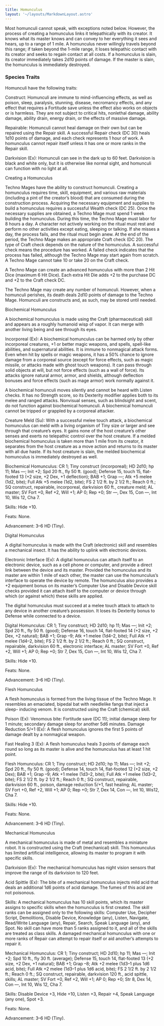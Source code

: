 ```yaml
---
title: Homunculus
layout: '~/layouts/MarkdownLayout.astro'
---
```

Most homunculi cannot speak, with exceptions noted below. However, the process
of creating a homunculus links it telepathically with its creator. It knows
what its master knows and can convey to her everything it sees and hears, up
to a range of 1 mile. A homunculus never willingly travels beyond this range;
if taken beyond the 1-mile range, it loses telepathic contact with its creator
and seeks to regain contact at all costs. If a homunculus is slain, its
creator immediately takes 2d10 points of damage. If the master is slain, the
homunculus is immediately destroyed.

###  Species Traits

Homunculi have the following traits:

Construct: Homunculi are immune to mind-influencing effects, as well as
poison, sleep, paralysis, stunning, disease, necromancy effects, and any
effect that requires a Fortitude save unless the effect also works on objects
or is harmless. They are not subject to critical hits, nonlethal damage,
ability damage, ability drain, energy drain, or the effects of massive damage.

Repairable: Homunculi cannot heal damage on their own but can be repaired
using the Repair skill. A successful Repair check (DC 30) heals 1d10 points of
damage, and each check represents 1 hour of work. A homunculus cannot repair
itself unless it has one or more ranks in the Repair skill.

Darkvision (Ex): Homunculi can see in the dark up to 60 feet. Darkvision is
black and white only, but it is otherwise like normal sight, and homunculi can
function with no light at all.

Creating a Homunculus

Techno Mages have the ability to construct homunculi. Creating a homunculus
requires time, skill, equipment, and various raw materials (including a pint
of the creator’s blood) that are consumed during the construction process.
Acquiring the necessary equipment and supplies to build a homunculus requires
a successful Wealth check (DC 25). Once the necessary supplies are obtained, a
Techno Mage must spend 1 week building the homunculus. During this time, the
Techno Mage must labor for 8 hours a day. A character not actively working on
the ritual must rest and perform no other activities except eating, sleeping
or talking. If she misses a day, the process fails, and the ritual must begin
anew. At the end of the period, the Techno Mage makes an appropriate Craft
check (DC 20). The type of Craft check depends on the nature of the
homunculus. A successful check means the procedure has worked. A failed check
indicates that the process has failed, although the Techno Mage may start
again from scratch. A Techno Mage cannot take 10 or take 20 on the Craft
check.

A Techno Mage can create an advanced homunculus with more than 2 Hit Dice
(maximum 6 Hit Dice). Each extra Hit Die adds +2 to the purchase DC and +2 to
the Craft check DC.

The Techno Mage may create any number of homunculi. However, when a homunculi
perishes, its death deals 2d10 points of damage to the Techno Mage. Homunculi
are constructs and, as such, may be stored until needed.

Biochemical Homunculus

A biochemical homunculus is made using the Craft (pharmaceutical) skill and
appears as a roughly humanoid wisp of vapor. It can merge with another living
being and see through its eyes.

Incorporeal (Ex): A biochemical homunculus can be harmed only by other
incorporeal creatures, +1 or better magic weapons, and spells, spell-like
abilities, and supernatural abilities. It is immune to nonmagical attack
forms. Even when hit by spells or magic weapons, it has a 50% chance to ignore
damage from a corporeal source (except for force effects, such as magic
missile, or attacks made with ghost touch weapons). It can pass through solid
objects at will, but not force effects (such as a wall of force). Its attacks
ignore natural armor, armor, and shields, although deflection bonuses and
force effects (such as mage armor) work normally against it.

A biochemical homunculi moves silently and cannot be heard with Listen checks.
It has no Strength score, so its Dexterity modifier applies both to its melee
and ranged attacks. Nonvisual senses, such as blindsight and scent, do not
function against biochemical homunculi. A biochemical homunculi cannot be
tripped or grappled by a corporeal attacker.

Creature Meld (Su): With a successful melee touch attack, a biochemical
homunculus can meld with a living organism of Tiny size or larger and see
through that creature’s eyes. It gains none of the host creature’s other
senses and exerts no telepathic control over the host creature. If a melded
biochemical homunculus is taken more than 1 mile from its creator, it
separates from the host creature as a move action and returns to its master
with all due haste. If its host creature is slain, the melded biochemical
homunculus is immediately destroyed as well.

Biochemical Homunculus: CR 1; Tiny construct (incorporeal); HD 2d10; hp 11;
Mas —; Init +2; Spd 20 ft., fly 50 ft. (good); Defense 15, touch 15, flat-
footed 13 (+2 size, +2 Dex, +1 deflection); BAB +1; Grap —; Atk +5 melee (1d2,
bite); Full Atk +5 melee (1d2, bite); FS 2 1/2 ft. by 2 1/2 ft.; Reach 0 ft.;
SQ construct, repairable, incorporeal, darkvision 60 ft., creature meld; AL
master; SV Fort +0, Ref +2, Will +1; AP 0; Rep +0; Str —, Dex 15, Con —, Int
10, Wis 12, Cha 7.

Skills: Hide +10.

Feats: None.

Advancement: 3–6 HD (Tiny).

Digital Homunculus

A digital homunculus is made with the Craft (electronic) skill and resembles a
mechanical insect. It has the ability to uplink with electronic devices.

Electronic Interface (Ex): A digital homunculus can attach itself to an
electronic device, such as a cell phone or computer, and provide a direct link
between the device and its master. Provided the homunculus and its master are
within 1 mile of each other, the master can use the homunculus’s interface to
operate the device by remote. The homunculus also provides a +2 equipment
bonus on its master’s Computer Use and Disable Device skill checks provided it
can attach itself to the computer or device through which (or against which)
these skills are applied.

The digital homunculus must succeed at a melee touch attack to attach to any
device in another creature’s possession. It loses its Dexterity bonus to
Defense while connected to a device.

Digital Homunculus: CR 1; Tiny construct; HD 2d10; hp 11; Mas —; Init +2; Spd
20 ft., fly 50 ft. (good); Defense 16, touch 14, flat-footed 14 (+2 size, +2
Dex, +2 natural); BAB +1; Grap –9; Atk +1 melee (1d4–2, bite); Full Atk +1
melee (1d4–2, bite); FS 2 1/2 ft. by 2 1/2 ft.; Reach 0 ft.; SQ construct,
repairable, darkvision 60 ft., electronic interface; AL master; SV Fort +0,
Ref +2, Will +1; AP 0; Rep +0; Str 7, Dex 15, Con —, Int 10, Wis 12, Cha 7.

Skills: Hide +10.

Feats: None.

Advancement: 3–6 HD (Tiny).

Flesh Homunculus

A flesh homunculus is formed from the living tissue of the Techno Mage. It
resembles an emaciated, bipedal bat with needlelike fangs that inject a sleep-
inducing venom. It is constructed using the Craft (chemical) skill.

Poison (Ex): Venomous bite: Fortitude save (DC 11); initial damage sleep for 1
minute; secondary damage sleep for another 5d6 minutes. Damage Reduction 5/+1
(Ex): A flesh homunculus ignores the first 5 points of damage dealt by a
nonmagical weapon.

Fast Healing 3 (Ex): A flesh homunculus heals 3 points of damage each round so
long as its master is alive and the homunculus has at least 1 hit point.

Flesh Homunculus: CR 1; Tiny construct; HD 2d10; hp 11; Mas —; Init +2; Spd 20
ft., fly 50 ft. (good); Defense 14, touch 14, flat-footed 12 (+2 size, +2
Dex); BAB +1; Grap –9; Atk +1 melee (1d3–2, bite); Full Atk +1 melee (1d3–2,
bite); FS 2 1/2 ft. by 2 1/2 ft.; Reach 0 ft.; SQ construct, repairable,
darkvision 60 ft., poison, damage reduction 5/+1, fast healing; AL master; SV
Fort +0, Ref +2, Will +1; AP 0; Rep +0; Str 7, Dex 14, Con —, Int 10, Wis12,
Cha 7.

Skills: Hide +10.

Feats: None.

Advancement: 3–6 HD (Tiny).

Mechanical Homunculus

A mechanical homunculus is made of metal and resembles a miniature robot. It
is constructed using the Craft (mechanical) skill. This homunculus has limited
artificial intelligence, allowing its master to program it with specific
skills.

Darkvision (Ex): The mechanical homunculus has night vision sensors that
improve the range of its darkvision to 120 feet.

Acid Spittle (Ex): The bite of a mechanical homunculus injects mild acid that
deals an additional 1d6 points of acid damage. The fumes of this acid are not
poisonous.

Skills: A mechanical homunculus has 10 skill points, which its master assigns
to specific skills when the homunculus is first created. The skill ranks can
be assigned only to the following skills: Computer Use, Decipher Script,
Demolitions, Disable Device, Knowledge (any), Listen, Navigate, Read/Write
Language (any), Repair, Search, Speak Language (any), and Spot. No skill can
have more than 5 ranks assigned to it, and all of the skills are treated as
class skills. A damaged mechanical homunculus with one or more ranks of Repair
can attempt to repair itself or aid another’s attempts to repair it.

Mechanical Homunculus: CR 1; Tiny construct; HD 2d10; hp 11; Mas —; Init +2;
Spd 10 ft., fly 30 ft. (average); Defense 15, touch 14, flat-footed 13 (+2
size, +2 Dex, +1 natural); BAB +1; Grap –8; Atk +2 melee (1d3–1 plus 1d6 acid,
bite); Full Atk +2 melee (1d3–1 plus 1d6 acid, bite); FS 2 1/2 ft. by 2 1/2
ft.; Reach 0 ft.; SQ construct, repairable, darkvision 120 ft., acid spittle,
skills; AL master; SV Fort +0, Ref +2, Will +1; AP 0; Rep +0; Str 8, Dex 14,
Con —, Int 10, Wis 12, Cha 7.

Skills: Disable Device +3, Hide +10, Listen +3, Repair +4, Speak Language (any
one), Spot +3.

Feats: None.

Advancement: 3–6 HD (Tiny).

